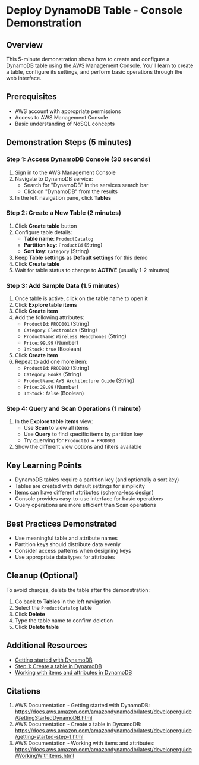 # Deploy DynamoDB Table - Console Demonstration

## Overview
This 5-minute demonstration shows how to create and configure a DynamoDB table using the AWS Management Console. You'll learn to create a table, configure its settings, and perform basic operations through the web interface.

## Prerequisites
- AWS account with appropriate permissions
- Access to AWS Management Console
- Basic understanding of NoSQL concepts

## Demonstration Steps (5 minutes)

### Step 1: Access DynamoDB Console (30 seconds)
1. Sign in to the AWS Management Console
2. Navigate to DynamoDB service:
   - Search for "DynamoDB" in the services search bar
   - Click on "DynamoDB" from the results
3. In the left navigation pane, click **Tables**

### Step 2: Create a New Table (2 minutes)
1. Click **Create table** button
2. Configure table details:
   - **Table name**: `ProductCatalog`
   - **Partition key**: `ProductId` (String)
   - **Sort key**: `Category` (String)
3. Keep **Table settings** as **Default settings** for this demo
4. Click **Create table**
5. Wait for table status to change to **ACTIVE** (usually 1-2 minutes)

### Step 3: Add Sample Data (1.5 minutes)
1. Once table is active, click on the table name to open it
2. Click **Explore table items**
3. Click **Create item**
4. Add the following attributes:
   - `ProductId`: `PROD001` (String)
   - `Category`: `Electronics` (String)
   - `ProductName`: `Wireless Headphones` (String)
   - `Price`: `99.99` (Number)
   - `InStock`: `true` (Boolean)
5. Click **Create item**
6. Repeat to add one more item:
   - `ProductId`: `PROD002` (String)
   - `Category`: `Books` (String)
   - `ProductName`: `AWS Architecture Guide` (String)
   - `Price`: `29.99` (Number)
   - `InStock`: `false` (Boolean)

### Step 4: Query and Scan Operations (1 minute)
1. In the **Explore table items** view:
   - Use **Scan** to view all items
   - Use **Query** to find specific items by partition key
   - Try querying for `ProductId = PROD001`
2. Show the different view options and filters available

## Key Learning Points
- DynamoDB tables require a partition key (and optionally a sort key)
- Tables are created with default settings for simplicity
- Items can have different attributes (schema-less design)
- Console provides easy-to-use interface for basic operations
- Query operations are more efficient than Scan operations

## Best Practices Demonstrated
- Use meaningful table and attribute names
- Partition keys should distribute data evenly
- Consider access patterns when designing keys
- Use appropriate data types for attributes

## Cleanup (Optional)
To avoid charges, delete the table after the demonstration:
1. Go back to **Tables** in the left navigation
2. Select the `ProductCatalog` table
3. Click **Delete**
4. Type the table name to confirm deletion
5. Click **Delete table**

## Additional Resources
- [Getting started with DynamoDB](https://docs.aws.amazon.com/amazondynamodb/latest/developerguide/GettingStartedDynamoDB.html)
- [Step 1: Create a table in DynamoDB](https://docs.aws.amazon.com/amazondynamodb/latest/developerguide/getting-started-step-1.html)
- [Working with items and attributes in DynamoDB](https://docs.aws.amazon.com/amazondynamodb/latest/developerguide/WorkingWithItems.html)

## Citations
1. AWS Documentation - Getting started with DynamoDB: https://docs.aws.amazon.com/amazondynamodb/latest/developerguide/GettingStartedDynamoDB.html
2. AWS Documentation - Create a table in DynamoDB: https://docs.aws.amazon.com/amazondynamodb/latest/developerguide/getting-started-step-1.html
3. AWS Documentation - Working with items and attributes: https://docs.aws.amazon.com/amazondynamodb/latest/developerguide/WorkingWithItems.html
